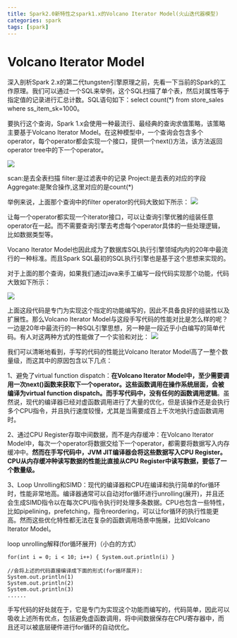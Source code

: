 ```yaml
---
title: Spark2.0新特性之spark1.x的Volcano Iterator Model(火山迭代器模型)
categories: spark  
tags: [spark]
---
```




# Volcano Iterator Model

深入剖析Spark 2.x的第二代tungsten引擎原理之前，先看一下当前的Spark的工作原理。我们可以通过一个SQL来举例，这个SQL扫描了单个表，然后对属性等于指定值的记录进行汇总计数。SQL语句如下：select count(*) from store_sales where ss_item_sk=1000。

要执行这个查询，Spark 1.x会使用一种最流行、最经典的查询求值策略，该策略主要基于Volcano Iterator Model。在这种模型中，一个查询会包含多个operator，每个operator都会实现一个接口，提供一个next()方法，该方法返回operator tree中的下一个operator。

<!--more-->

![](http://ols7leonh.bkt.clouddn.com//assert/img/bigdata/spark从入门到精通_笔记/VolcanoIteratorModel.png)

scan:是去全表扫描
filter:是过滤表中的记录
Project:是去表的对应的字段
Aggregate:是聚合操作,这里对应的是count(*)




举例来说，上面那个查询中的filter operator的代码大致如下所示：
![](http://ols7leonh.bkt.clouddn.com//assert/img/bigdata/spark从入门到精通_笔记/VolcanoIteratorModel2.png)




让每一个operator都实现一个iterator接口，可以让查询引擎优雅的组装任意operator在一起。而不需要查询引擎去考虑每个operator具体的一些处理逻辑，比如数据类型等。


Vocano Iterator Model也因此成为了数据库SQL执行引擎领域内内的20年中最流行的一种标准。而且Spark SQL最初的SQL执行引擎也是基于这个思想来实现的。


对于上面的那个查询，如果我们通过java来手工编写一段代码实现那个功能，代码大致如下所示：

![](http://ols7leonh.bkt.clouddn.com//assert/img/bigdata/spark从入门到精通_笔记/VolcanoIteratorModel3.png)


上面这段代码是专门为实现这个指定的功能编写的，因此不具备良好的组装性以及扩展性。那么Volcano Iterator Model与这段手写代码的性能对比是怎么样的呢？一边是20年中最流行的一种SQL引擎思想，另一种是一段近乎小白编写的简单代码。有人对这两种方式的性能做了一个实验和对比：
![](http://ols7leonh.bkt.clouddn.com//assert/img/bigdata/spark从入门到精通_笔记/VolcanoIteratorModel4.png)


我们可以清晰地看到，手写的代码的性能比Volcano Iterator Model高了一整个数量级，而这其中的原因包含以下几点：

1、避免了virtual function dispatch：**在Volcano Iterator Model中，至少需要调用一次next()函数来获取下一个operator。这些函数调用在操作系统层面，会被编译为virtual function dispatch。而手写代码中，没有任何的函数调用逻辑**。虽然说，现代的编译器已经对虚函数调用进行了大量的优化，但是该操作还是会执行多个CPU指令，并且执行速度较慢，尤其是当需要成百上千次地执行虚函数调用时。

2、通过CPU Register存取中间数据，而不是内存缓冲：在Volcano Iterator Model中，每次一个operator将数据交给下一个operator，都需要将数据写入内存缓冲中。**然而在手写代码中，JVM JIT编译器会将这些数据写入CPU Register。CPU从内存缓冲种读写数据的性能比直接从CPU Register中读写数据，要低了一个数量级。**

3、Loop Unrolling和SIMD：现代的编译器和CPU在编译和执行简单的for循环时，性能非常地高。编译器通常可以自动对for循环进行unrolling(展开)，并且还会生成SIMD指令以在每次CPU指令执行时处理多条数据。CPU也包含一些特性，比如pipelining，prefetching，指令reordering，可以让for循环的执行性能更高。然而这些优化特性都无法在复杂的函数调用场景中施展，比如Volcano Iterator Model。


loop unrolling解释(for循环展开)（小白的方式）
```
for(int i = 0; i < 10; i++) { System.out.println(i) }

//会将上述的代码直接编译成下面的形式(for循环展开):
System.out.println(1)
System.out.println(2)
System.out.println(3)
......
```

手写代码的好处就在于，它是专门为实现这个功能而编写的，代码简单，因此可以吸收上述所有优点，包括避免虚函数调用，将中间数据保存在CPU寄存器中，而且还可以被底层硬件进行for循环的自动优化。






